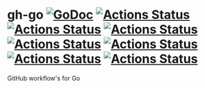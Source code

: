 # gh-go [![GoDoc](https://godoc.org/github.com/rajatgoel/gh-go?status.svg)](https://godoc.org/github.com/rajatgoel/gh-go) [![Actions Status](https://github.com/rajatgoel/gh-go/workflows/build/badge.svg)](https://github.com/rajatgoel/gh-go/actions) [![Actions Status](https://github.com/rajatgoel/gh-go/workflows/lint/badge.svg)](https://github.com/rajatgoel/gh-go/actions) [![Actions Status](https://github.com/rajatgoel/gh-go/workflows/vuln/badge.svg)](https://github.com/rajatgoel/gh-go/actions) [![Actions Status](https://github.com/rajatgoel/gh-go/workflows/proto/badge.svg)](https://github.com/rajatgoel/gh-go/actions) [![Actions Status](https://github.com/rajatgoel/gh-go/workflows/sqlc/badge.svg)](https://github.com/rajatgoel/gh-go/actions) [![Actions Status](https://github.com/rajatgoel/gh-go/workflows/mkdocs/badge.svg)](https://github.com/rajatgoel/gh-go/actions) [![Actions Status](https://github.com/rajatgoel/gh-go/workflows/release/badge.svg)](https://github.com/rajatgoel/gh-go/actions)

GitHub workflow's for Go
